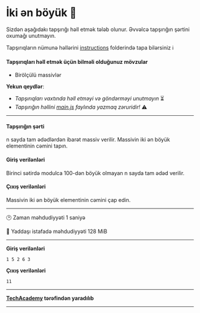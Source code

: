 # İki ən böyük 🎯

Sizdən aşağıdakı tapşırığı həll etmək tələb olunur. Əvvəlcə tapşırığın şərtini oxumağı unutmayın.

Tapşırıqların nümunə həllərini [instructions](../instructions) folderində tapa bilərsiniz :information_source:

#### Tapşırıqları həll etmək üçün bilməli olduğunuz mövzular

* Birölçülü massivlər

**Yekun qeydlər**: 

* *Tapşırıqları vaxtında həll etməyi və göndərməyi unutmayın* ⏳
* *Tapşırığın həllini [main.js](./main.js) faylında yazmaq zəruridir!* :warning:

---

#### Tapşırığın şərti

n sayda tam ədədlərdən ibarət massiv verilir. Massivin iki ən böyük elementinin cəmini tapın.


#### Giriş verilənləri
Birinci sətirdə modulca 100-dən böyük olmayan n sayda tam ədəd verilir.

#### Çıxış verilənləri
Massivin iki ən böyük elementinin cəmini çap edin.


---

:clock2: Zaman məhdudiyyəti 1 saniyə

:floppy_disk: Yaddaşı istafadə məhdudiyyəti 128 MiB

---

**Giriş verilənləri** 

```
1 5 2 6 3
```

**Çıxış verilənləri**

```
11
```


---

**[TechAcademy](https://www.tech.edu.az/) tərəfindən yaradılıb**

---
